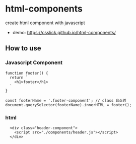 # html-components
create html component with javascript
- demo: https://csslick.github.io/html-components/

## How to use

### Javascript Component
```
function footer() {
  return `
    <h1>footer</h1>
  `
}

const footerName = '.footer-component'; // class 요소명
document.querySelector(footerName).innerHTML = footer();
```

### html 
```
  <div class="header-component">
    <script src="./components/header.js"></script>
  </div>
```
